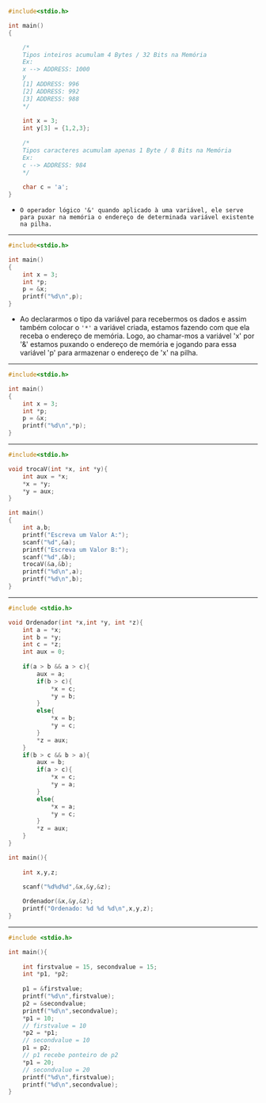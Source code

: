 ```c
#include<stdio.h>

int main()
{   

    /*
    Tipos inteiros acumulam 4 Bytes / 32 Bits na Memória
    Ex: 
    x --> ADDRESS: 1000
    y 
    [1] ADDRESS: 996
    [2] ADDRESS: 992
    [3] ADDRESS: 988
    */
    
    int x = 3;
    int y[3] = {1,2,3};
    
    /*
    Tipos caracteres acumulam apenas 1 Byte / 8 Bits na Memória
    Ex: 
    c --> ADDRESS: 984 
    */
    
    char c = 'a';
}
```

-     O operador lógico '&' quando aplicado à uma variável, ele serve para puxar na memória o endereço de determinada variável existente na pilha.

---

```c
#include<stdio.h>

int main()
{
    int x = 3;
    int *p;
    p = &x;
    printf("%d\n",p);
}
```

- Ao declararmos o tipo da variável para recebermos os dados e assim também colocar o `'*'` a variável criada, estamos fazendo com que ela receba o endereço de memória. Logo, ao chamar-mos a variável 'x' por '&' estamos puxando o endereço de memória e jogando para essa variável 'p' para armazenar o endereço de 'x' na pilha.

---

```c
#include<stdio.h>

int main()
{   
    int x = 3;
    int *p;
    p = &x;
    printf("%d\n",*p);
}
```

---

```c
#include<stdio.h>

void trocaV(int *x, int *y){
    int aux = *x;
    *x = *y;
    *y = aux;
}

int main()
{   
    int a,b;
    printf("Escreva um Valor A:");
    scanf("%d",&a);
    printf("Escreva um Valor B:");
    scanf("%d",&b);
    trocaV(&a,&b);
    printf("%d\n",a);
    printf("%d\n",b);
}
```

---

```c
#include <stdio.h>

void Ordenador(int *x,int *y, int *z){
    int a = *x;
    int b = *y;
    int c = *z;
    int aux = 0;
    
    if(a > b && a > c){
        aux = a;
        if(b > c){
            *x = c;
            *y = b;
        }
        else{
            *x = b;
            *y = c;
        }
        *z = aux;
    }
    if(b > c && b > a){
        aux = b;
        if(a > c){
            *x = c;
            *y = a;
        }
        else{
            *x = a;
            *y = c;
        }
        *z = aux;
    }
}

int main(){
    
    int x,y,z;

    scanf("%d%d%d",&x,&y,&z);
    
    Ordenador(&x,&y,&z);
    printf("Ordenado: %d %d %d\n",x,y,z);
}
```

---

```c
#include <stdio.h>

int main(){
    
    int firstvalue = 15, secondvalue = 15;
    int *p1, *p2;
    
    p1 = &firstvalue;
    printf("%d\n",firstvalue);
    p2 = &secondvalue;
    printf("%d\n",secondvalue);
    *p1 = 10;
    // firstvalue = 10
    *p2 = *p1;
    // secondvalue = 10
    p1 = p2; 
    // p1 recebe ponteiro de p2
    *p1 = 20;
    // secondvalue = 20
    printf("%d\n",firstvalue);
    printf("%d\n",secondvalue);
}
```